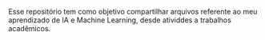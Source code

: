 Esse repositório tem como objetivo compartilhar arquivos referente ao meu aprendizado de IA e Machine Learning, desde atividdes a trabalhos acadêmicos.
